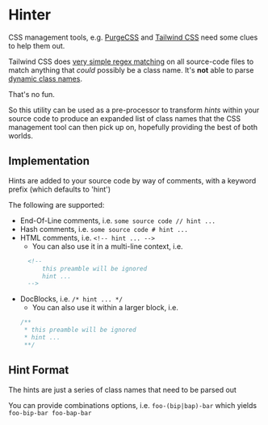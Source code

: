 # Hinter
CSS management tools, e.g. [PurgeCSS](https://purgecss.com/) and [Tailwind CSS](https://tailwindcss.com/)
need some clues to help them out.

Tailwind CSS does [very simple regex matching](https://tailwindcss.com/docs/content-configuration#class-detection-in-depth) on all source-code files to match anything
that *could* possibly be a class name. It's **not** able to parse [dynamic class names](https://tailwindcss.com/docs/content-configuration#dynamic-class-names).

That's no fun.

So this utility can be used as a pre-processor to transform *hints* within your source code to produce
an expanded list of class names that the CSS management tool can then pick up on, hopefully providing the best of both worlds.

## Implementation

Hints are added to your source code by way of comments, with a keyword prefix (which defaults to 'hint')

The following are supported:
* End-Of-Line comments, i.e. `some source code // hint ...`
* Hash comments, i.e. `some source code # hint ...`
* HTML comments, i.e. `<!-- hint ... -->`
  * You can also use it in a multi-line context, i.e.
  ```html
    <!--
        this preamble will be ignored
        hint ...
    -->
  ```
* DocBlocks, i.e. `/* hint ... */`
  * You can also use it within a larger block, i.e.
  ```javascript
  /**
   * this preamble will be ignored
   * hint ...
   **/
  ```

## Hint Format

The hints are just a series of class names that need to be parsed out

You can provide combinations options, i.e. `foo-(bip|bap)-bar` which yields `foo-bip-bar foo-bap-bar`
